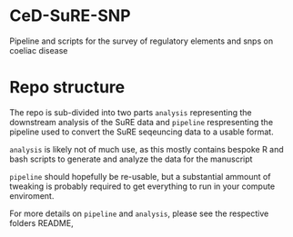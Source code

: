 # CeD-SuRE-SNP
Pipeline and scripts for the survey of regulatory elements and snps on coeliac disease


# Repo structure
The repo is sub-divided into two parts `analysis` representing the downstream analysis of the SuRE data and `pipeline` respresenting the pipeline used to convert the SuRE seqeuncing data to a usable format.


`analysis` is likely not of much use, as this mostly contains bespoke R and bash scripts to generate and analyze the data for the manuscript

`pipeline` should hopefully be re-usable, but a substantial ammount of tweaking is probably required to get everything to run in your compute enviroment. 

For more details on `pipeline` and `analysis`, please see the respective folders README,

